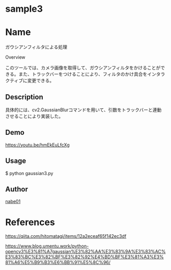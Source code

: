 # sample3
Name
====
ガウシアンフィルタによる処理

Overview

このツールでは、カメラ画像を取得して、ガウシアンフィルタをかけることができる。また、トラックバーをつけることにより、フィルタのかけ具合をインタラクティブに変更できる。

## Description

具体的には、cv2.GaussianBlurコマンドを用いて、引数をトラックバーと連動させることにより実装した。

## Demo

https://youtu.be/hmEkEuLfcXg

## Usage

$ python gaussian3.py

## Author

[nabe01](https://github.com/nabe01)

# References

https://qiita.com/hitomatagi/items/12a2eceaf65f142ec3df

https://www.blog.umentu.work/python-opencv3%E3%81%A7gaussian%E3%82%AA%E3%83%9A%E3%83%AC%E3%83%BC%E3%82%BF%E3%82%92%E4%BD%BF%E3%81%A3%E3%81%A6%E5%B9%B3%E6%BB%91%E5%8C%96/
